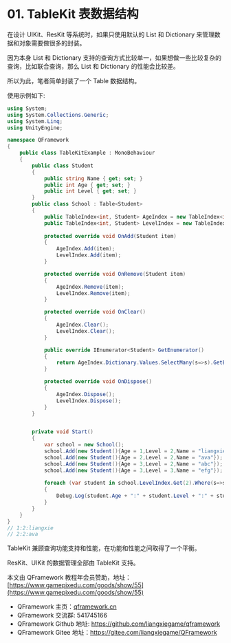 ﻿# 01. TableKit 表数据结构

在设计 UIKit、ResKit 等系统时，如果只使用默认的 List 和 Dictionary 来管理数据和对象需要做很多的封装。

因为本身 List 和 Dictionary 支持的查询方式比较单一，如果想做一些比较复杂的查询，比如联合查询，那么 List 和 Dictionary 的性能会比较差。

所以为此，笔者简单封装了一个 Table 数据结构。

使用示例如下:

```csharp
using System;
using System.Collections.Generic;
using System.Linq;
using UnityEngine;

namespace QFramework
{
    public class TableKitExample : MonoBehaviour
    {
        public class Student
        {
            public string Name { get; set; }
            public int Age { get; set; }
            public int Level { get; set; }
        }
        public class School : Table<Student>
        {
            public TableIndex<int, Student> AgeIndex = new TableIndex<int, Student>((student) => student.Age);
            public TableIndex<int, Student> LevelIndex = new TableIndex<int, Student>((student) => student.Level);
            
            protected override void OnAdd(Student item)
            {
                AgeIndex.Add(item);
                LevelIndex.Add(item);
            }

            protected override void OnRemove(Student item)
            {
                AgeIndex.Remove(item);
                LevelIndex.Remove(item);
            }

            protected override void OnClear()
            {
                AgeIndex.Clear();
                LevelIndex.Clear();
            }

            public override IEnumerator<Student> GetEnumerator()
            {
                return AgeIndex.Dictionary.Values.SelectMany(s=>s).GetEnumerator();
            }

            protected override void OnDispose()
            {
                AgeIndex.Dispose();
                LevelIndex.Dispose();
            }
        }


        private void Start()
        {
            var school = new School();
            school.Add(new Student(){Age = 1,Level = 2,Name = "liangxie"});
            school.Add(new Student(){Age = 2,Level = 2,Name = "ava"});
            school.Add(new Student(){Age = 3,Level = 2,Name = "abc"});
            school.Add(new Student(){Age = 3,Level = 3,Name = "efg"});
            
            foreach (var student in school.LevelIndex.Get(2).Where(s=>s.Age < 3))
            {
                Debug.Log(student.Age + ":" + student.Level + ":" + student.Name);
            }
        }
    }
}
// 1:2:liangxie
// 2:2:ava
```


TableKit 兼顾查询功能支持和性能，在功能和性能之间取得了一个平衡。

ResKit、UIKit 的数据管理全部由 TableKit 支持。

本文由 QFramework 教程年会员赞助，地址：[https://www.gamepixedu.com/goods/show/55](https://www.gamepixedu.com/goods/show/55)

* QFramework 主页：[qframework.cn](https://qframework.cn)
* QFramework 交流群: 541745166
* QFramework Github 地址: <https://github.com/liangxiegame/qframework>
* QFramework Gitee 地址：<https://gitee.com/liangxiegame/QFramework>

